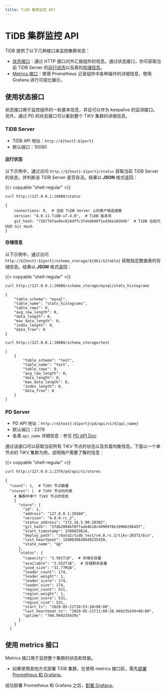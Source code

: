```yaml
---
title: TiDB 集群监控 API
---
```


# TiDB 集群监控 API

TiDB 提供了以下几种接口来监控集群状态：

- [状态接口](#使用状态接口)：通过 HTTP 接口对外汇报组件的信息。通过状态接口，你可获取当前 TiDB Server 的[运行状态](#运行状态)以及表的[存储信息](#存储信息)。
- [Metrics 接口](#使用-metrics-接口)：使用 Prometheus 记录组件中各种操作的详细信息，使用 Grafana 进行可视化展示。

## 使用状态接口

状态接口用于监控组件的一些基本信息，并且可以作为 keepalive 的监测接口。另外，通过 PD 的状态接口可以看到整个 TiKV 集群的详细信息。

### TiDB Server

- TiDB API 地址：`http://${host}:${port}`
- 默认端口：10080

#### 运行状态

以下示例中，通过访问 `http://${host}:${port}/status` 获取当前 TiDB Server 的状态，并判断该 TiDB Server 是否存活。结果以 **JSON** 格式返回：

{{< copyable "shell-regular" >}}

```bash
curl http://127.0.0.1:10080/status
```

```
{
    connections: 0,  # 当前 TiDB Server 上的客户端连接数
    version: "8.0.11-TiDB-v7.4.0",  # TiDB 版本号
    git_hash: "7267747ae0ec624dffc3fdedb00f1ed36e10284b"  # TiDB 当前代码的 Git Hash
}
```

#### 存储信息

以下示例中，通过访问 `http://${host}:${port}/schema_storage/${db}/${table}` 获取指定数据表的存储信息。结果以 **JSON** 格式返回：

{{< copyable "shell-regular" >}}

```bash
curl http://127.0.0.1:10080/schema_storage/mysql/stats_histograms
```

```
{
    "table_schema": "mysql",
    "table_name": "stats_histograms",
    "table_rows": 0,
    "avg_row_length": 0,
    "data_length": 0,
    "max_data_length": 0,
    "index_length": 0,
    "data_free": 0
}
```

```bash
curl http://127.0.0.1:10080/schema_storage/test
```

```
[
    {
        "table_schema": "test",
        "table_name": "test",
        "table_rows": 0,
        "avg_row_length": 0,
        "data_length": 0,
        "max_data_length": 0,
        "index_length": 0,
        "data_free": 0
    }
]
```

### PD Server

- PD API 地址：`http://${host}:${port}/pd/api/v1/${api_name}`
- 默认端口：2379
- 各类 `api_name` 详细信息：参见 [PD API Doc](https://download.pingcap.com/pd-api-doc.html)

通过该接口可以获取当前所有 TiKV 节点的状态以及负载均衡信息。下面以一个单节点的 TiKV 集群为例，说明用户需要了解的信息：

{{< copyable "shell-regular" >}}

```bash
curl http://127.0.0.1:2379/pd/api/v1/stores
```

```
{
  "count": 1,  # TiKV 节点数量
  "stores": [  # TiKV 节点的列表
    # 集群中单个 TiKV 节点的信息
    {
      "store": {
        "id": 1,
        "address": "127.0.0.1:20160",
        "version": "4.0.0-rc.2",
        "status_address": "172.16.5.90:20382",
        "git_hash": "2fdb2804bf8ffaab4b18c4996970e19906296497",
        "start_timestamp": 1590029618,
        "deploy_path": "/data2/tidb_test/v4.0.rc.2/tikv-20372/bin",
        "last_heartbeat": 1590030038949235439,
        "state_name": "Up"
      },
      "status": {
        "capacity": "3.581TiB",  # 存储总容量
        "available": "3.552TiB",  # 存储剩余容量
        "used_size": "31.77MiB",
        "leader_count": 174,
        "leader_weight": 1,
        "leader_score": 174,
        "leader_size": 174,
        "region_count": 531,
        "region_weight": 1,
        "region_score": 531,
        "region_size": 531,
        "start_ts": "2020-05-21T10:53:38+08:00",
        "last_heartbeat_ts": "2020-05-21T11:00:38.949235439+08:00",
        "uptime": "7m0.949235439s"
      }
    }
  ]
```

## 使用 metrics 接口

Metrics 接口用于监控整个集群的状态和性能。

- 如果使用其他方式部署 TiDB 集群，在使用 metrics 接口前，需先[部署 Prometheus 和 Grafana](/deploy-monitoring-services.md)。

成功部署 Prometheus 和 Grafana 之后，[配置 Grafana](/deploy-monitoring-services.md)。
